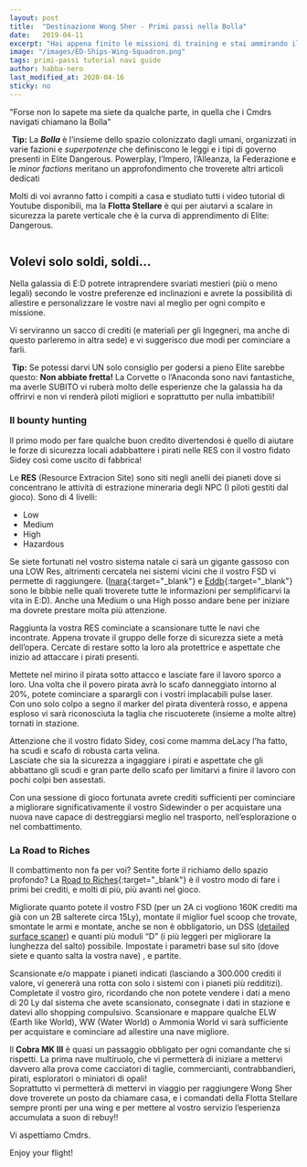 ```yaml
---
layout: post
title:  "Destinazione Wong Sher - Primi passi nella Bolla"
date:   2019-04-11
excerpt: "Hai appena finito le missioni di training e stai ammirando il tuo nuovo Sidewinder comodamente attraccato in stazione?"
image: "/images/ED-Ships-Wing-Squadron.png"
tags: primi-passi tutorial navi guide
author: habba-nero
last_modified_at: 2020-04-16
sticky: no
---
```

"Forse non lo sapete ma siete da qualche parte, in quella che i Cmdrs navigati chiamano la Bolla"

<div class="box">
<i class="fa fa-hand-o-right fa-lg" aria-hidden="true" style="color: #f07b05;"></i>&nbsp;<b>Tip:</b>&nbsp;La <i><b>Bolla</b></i> è l’insieme dello spazio colonizzato dagli umani, organizzati in varie fazioni e <i>superpotenze</i> che definiscono le leggi e i tipi di governo presenti in Elite Dangerous. Powerplay, l’Impero, l’Alleanza, la Federazione e le <i>minor factions</i> meritano un approfondimento che troverete altri articoli dedicati</div>

Molti di voi avranno fatto i compiti a casa e studiato tutti i video tutorial di Youtube disponibili, ma la **Flotta Stellare** è qui per aiutarvi a scalare in sicurezza la parete verticale che è la curva di apprendimento di Elite: Dangerous.

<span class="image fit"><img src="/images/Elite-Division-png.png" alt=""></span>

## Volevi solo soldi, soldi…

Nella galassia di E:D potrete intraprendere svariati mestieri (più o meno legali) secondo le vostre preferenze ed inclinazioni e avrete la possibilità di allestire e personalizzare le vostre navi al meglio per ogni compito e missione.

Vi serviranno un sacco di crediti (e materiali per gli Ingegneri, ma anche di questo parleremo in altra sede) e vi suggerisco due modi per cominciare a farli.

<div class="box">
<i class="fa fa-hand-o-right fa-lg" aria-hidden="true" style="color: #f07b05;"></i>&nbsp;<b>Tip:</b> Se potessi darvi UN solo consiglio per godersi a pieno Elite sarebbe questo: <b>Non abbiate fretta!</b> La Corvette o l’Anaconda sono navi fantastiche, ma averle SUBITO vi ruberà molto delle esperienze che la galassia ha da offrirvi e non vi renderà piloti migliori e soprattutto per nulla imbattibili!</div>

### Il bounty hunting

Il primo modo per fare qualche buon credito divertendosi è quello di aiutare le forze di sicurezza locali adabbattere i pirati nelle RES con il vostro fidato Sidey così come uscito di fabbrica!

Le **RES** (Resource Extracion Site) sono siti negli anelli dei pianeti dove si concentrano le attività di estrazione mineraria degli NPC (I piloti gestiti dal gioco). Sono di 4 livelli:

- Low
- Medium
- High
- Hazardous

Se siete fortunati nel vostro sistema natale ci sarà un gigante gassoso con una LOW Res, altrimenti cercatela nei sistemi vicini che il vostro FSD vi permette di raggiungere. ([Inara](https://www.inara.cz){:target="_blank"} e [Eddb](https://eddb.io){:target="_blank"} sono le bibbie nelle quali troverete tutte le informazioni per semplificarvi la vita in E:D). Anche una Medium o una High posso andare bene per iniziare ma dovrete prestare molta più attenzione.

Raggiunta la vostra RES cominciate a scansionare tutte le navi che incontrate. Appena trovate il gruppo delle forze di sicurezza siete a metà dell’opera.
Cercate di restare sotto la loro ala protettrice e aspettate che inizio ad attaccare i pirati presenti.

Mettete nel mirino il pirata sotto attacco e lasciate fare il lavoro sporco a loro. Una volta che il povero pirata avrà lo scafo danneggiato intorno al 20%, potete cominciare a sparargli con i vostri implacabili pulse laser.<br>
Con uno solo colpo a segno il marker del pirata diventerà rosso, e appena esploso vi sarà riconosciuta la taglia che riscuoterete (insieme a molte altre) tornati in stazione.

Attenzione che il vostro fidato Sidey, così come mamma deLacy l’ha fatto, ha scudi e scafo di robusta carta
velina.<br>
Lasciate che sia la sicurezza a ingaggiare i pirati e aspettate che gli abbattano gli scudi e gran parte dello
scafo per limitarvi a finire il lavoro con pochi colpi ben assestati.

Con una sessione di gioco fortunata avrete crediti sufficienti per cominciare a migliorare significativamente
il vostro Sidewinder o per acquistare una nuova nave capace di destreggiarsi meglio nel trasporto,
nell’esplorazione o nel combattimento.

### La Road to Riches

Il combattimento non fa per voi? Sentite forte il richiamo dello spazio profondo?
La [Road to Riches](https://www.spansh.co.uk/riches){:target="_blank"} è il vostro modo di fare i primi bei crediti, e molti di
più, più avanti nel gioco.

Migliorate quanto potete il vostro FSD (per un 2A ci vogliono 160K crediti ma già con un 2B salterete circa
15Ly), montate il miglior fuel scoop che trovate, smontate le armi e montate, anche se non è obbligatorio,
un DSS ([detailed surface scaner](https://elite-dangerous.fandom.com/wiki/Detailed_Surface_Scanner)) e
quanti più moduli “D” (i più leggeri per migliorare la lunghezza del salto) possibile.
Impostate i parametri base sul sito (dove siete e quanto salta la vostra nave) , e partite.

Scansionate e/o mappate i pianeti indicati (lasciando a 300.000 crediti il valore, vi genererà una rotta con
solo i sistemi con i pianeti più redditizi).<br>
Completate il vostro giro, ricordando che non potete vendere i dati a meno di 20 Ly dal sistema che avete
scansionato, consegnate i dati in stazione e datevi allo shopping compulsivo.
Scansionare e mappare qualche ELW (Earth like World), WW (Water World) o Ammonia World vi sarà
sufficiente per acquistare e cominciare ad allestire una nave migliore.

Il **Cobra MK III** è quasi un passaggio obbligato per ogni comandante che si rispetti. La prima nave
multiruolo, che vi permetterà di iniziare a mettervi davvero alla prova come cacciatori di taglie,
commercianti, contrabbandieri, pirati, esploratori o miniatori di opali!<br>
Soprattutto vi permetterà di mettervi in viaggio per raggiungere Wong Sher dove troverete un posto da
chiamare casa, e i comandati della Flotta Stellare sempre pronti per una wing e per mettere al vostro
servizio l’esperienza accumulata a suon di rebuy!!

Vi aspettiamo Cmdrs.

Enjoy your flight!
